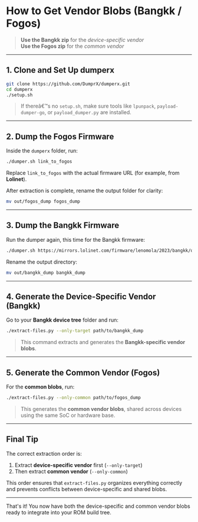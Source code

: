# How to Get Vendor Blobs (Bangkk / Fogos)

> **Use the Bangkk zip** for the *device-specific vendor*  
> **Use the Fogos zip** for the *common vendor*

---

## 1. Clone and Set Up dumperx

```bash
git clone https://github.com/DumprX/dumperx.git
cd dumperx
./setup.sh
```

> If thereâ€™s no `setup.sh`, make sure tools like `lpunpack`, `payload-dumper-go`, or `payload_dumper.py` are installed.

---

## 2. Dump the Fogos Firmware

Inside the `dumperx` folder, run:

```bash
./dumper.sh link_to_fogos
```

Replace `link_to_fogos` with the actual firmware URL (for example, from **Lolinet**).

After extraction is complete, rename the output folder for clarity:

```bash
mv out/fogos_dump fogos_dump
```

---

## 3. Dump the Bangkk Firmware

Run the dumper again, this time for the Bangkk firmware:

```bash
./dumper.sh https://mirrors.lolinet.com/firmware/lenomola/2023/bangkk/official/RETAIL/BANGKK_RETAIL_15_V1TC35H.88-16_subsidy-DEFAULT_regulatory-DEFAULT_cid50_CFC.xml.zip
```

Rename the output directory:

```bash
mv out/bangkk_dump bangkk_dump
```

---

## 4. Generate the Device-Specific Vendor (Bangkk)

Go to your **Bangkk device tree** folder and run:

```bash
./extract-files.py --only-target path/to/bangkk_dump
```

> This command extracts and generates the **Bangkk-specific vendor blobs**.

---

## 5. Generate the Common Vendor (Fogos)

For the **common blobs**, run:

```bash
./extract-files.py --only-common path/to/fogos_dump
```

> This generates the **common vendor blobs**, shared across devices using the same SoC or hardware base.

---

## Final Tip

The correct extraction order is:

1. Extract **device-specific vendor** first (`--only-target`)
2. Then extract **common vendor** (`--only-common`)

This order ensures that `extract-files.py` organizes everything correctly and prevents conflicts between device-specific and shared blobs.

---

That's it! You now have both the device-specific and common vendor blobs ready to integrate into your ROM build tree.
